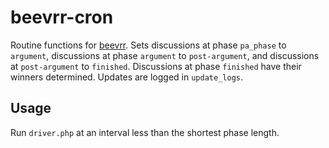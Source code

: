 # beevrr-cron
Routine functions for [beevrr](https://www.github.com/01mu/beevrr). Sets discussions at phase `pa_phase` to `argument`, discussions at phase `argument` to `post-argument`, and discussions at `post-argument` to `finished`. Discussions at phase `finished` have their winners determined. Updates are logged in `update_logs`.
## Usage
Run `driver.php` at an interval less than the shortest phase length.
